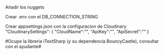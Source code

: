 Añadir los nuggets

Crear .env con el DB_CONNECTION_STRING

Crear appsettings.json con la configuracion de Cloudinary
"CloudinarySettings": {
    "CloudName":"",
    "ApiKey":"",
    "ApiSecret":""
  }

#Ocupe la libreria iTextSharp (y su dependencia BouncyCastle), consultar con el ayudante#
